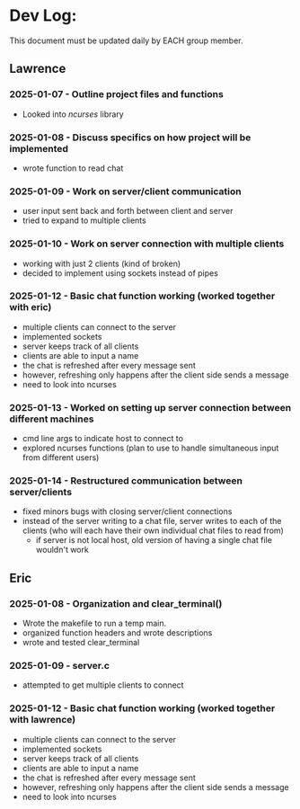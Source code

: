 # Dev Log:

This document must be updated daily by EACH group member.

## Lawrence

### 2025-01-07 - Outline project files and functions
- Looked into *ncurses* library 

### 2025-01-08 - Discuss specifics on how project will be implemented 
- wrote function to read chat

### 2025-01-09 - Work on server/client communication
- user input sent back and forth between client and server
- tried to expand to multiple clients

### 2025-01-10 - Work on server connection with multiple clients
- working with just 2 clients (kind of broken) 
- decided to implement using sockets instead of pipes

### 2025-01-12 - Basic chat function working (worked together with eric)
- multiple clients can connect to the server 
- implemented sockets 
- server keeps track of all clients
- clients are able to input a name
- the chat is refreshed after every message sent 
- however, refreshing only happens after the client side sends a message
- need to look into ncurses 

### 2025-01-13 - Worked on setting up server connection between different machines
- cmd line args to indicate host to connect to
- explored ncurses functions (plan to use to handle simultaneous input from different users) 

### 2025-01-14 - Restructured communication between server/clients
- fixed minors bugs with closing server/client connections
- instead of the server writing to a chat file, server writes to each of the clients (who will each have their own individual chat files to read from)
  - if server is not local host, old version of having a single chat file wouldn't work
 

## Eric

### 2025-01-08 - Organization and clear_terminal()
- Wrote the makefile to run a temp main.
- organized function headers and wrote descriptions
- wrote and tested clear_terminal

### 2025-01-09 - server.c
- attempted to get multiple clients to connect

### 2025-01-12 - Basic chat function working (worked together with lawrence)
- multiple clients can connect to the server 
- implemented sockets 
- server keeps track of all clients
- clients are able to input a name
- the chat is refreshed after every message sent 
- however, refreshing only happens after the client side sends a message
- need to look into ncurses 
